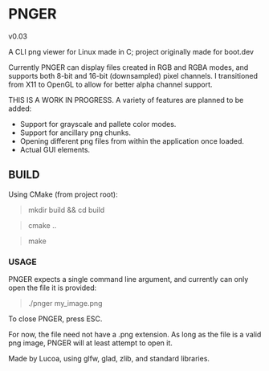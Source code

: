 # PNGER
v0.03

A CLI png viewer for Linux made in C; project originally made for boot.dev

Currently PNGER can display files created in RGB and RGBA modes, and supports both 8-bit and 16-bit (downsampled) pixel channels.
I transitioned from X11 to OpenGL to allow for better alpha channel support.

THIS IS A WORK IN PROGRESS.  A variety of features are planned to be added:
- Support for grayscale and pallete color modes.
- Support for ancillary png chunks.
- Opening different png files from within the application once loaded.
- Actual GUI elements.

## BUILD

Using CMake (from project root):

> mkdir build && cd build

> cmake ..

> make

### USAGE

PNGER expects a single command line argument, and currently can only open the file it is provided:

> ./pnger my_image.png

To close PNGER, press ESC.

For now, the file need not have a .png extension.  As long as the file is a valid png image, PNGER will at least attempt to open it.

Made by Lucoa, using glfw, glad, zlib, and standard libraries.


